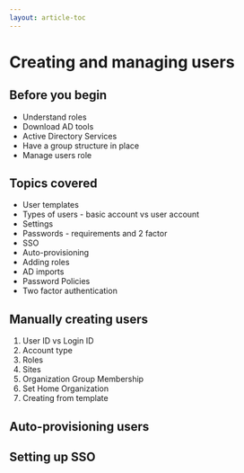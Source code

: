 ```yaml
---
layout: article-toc
---
```

# Creating and managing users

## Before you begin
* Understand roles
* Download AD tools
* Active Directory Services
* Have a group structure in place
* Manage users role

## Topics covered
* User templates
* Types of users - basic account vs user account
* Settings
* Passwords - requirements and 2 factor
* SSO
* Auto-provisioning
* Adding roles
* AD imports
* Password Policies
* Two factor authentication

## Manually creating users

1. User ID vs Login ID
1. Account type
1. Roles
1. Sites
1. Organization Group Membership
1. Set Home Organization
1. Creating from template

## Auto-provisioning users

## Setting up SSO